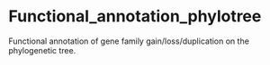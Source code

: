 # Functional_annotation_phylotree
Functional annotation of gene family gain/loss/duplication on the phylogenetic tree.
